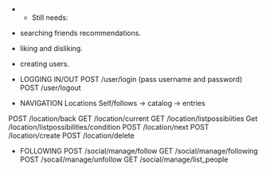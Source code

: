 
- - Still needs:
- searching friends recommendations.
- liking and disliking.
- creating users.

- LOGGING IN/OUT
POST /user/login (pass username and password)
POST /user/logout

- NAVIGATION
Locations
  Self/follows -> catalog -> entries 

POST /location/back
GET /location/current
GET /location/listpossibiities
Get /location/listpossibilities/condition
POST /location/next
POST /location/create
POST /location/delete

- FOLLOWING
POST /social/manage/follow
GET /social/manage/following
POST /socail/manage/unfollow
GET /social/manage/list_people

